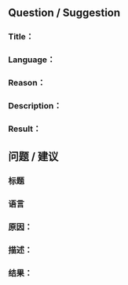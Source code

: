 ## Question / Suggestion

### Title：

### Language：

### Reason：

### Description：

### Result：

## 问题 / 建议

### 标题

### 语言

### 原因：

### 描述：

### 结果：
